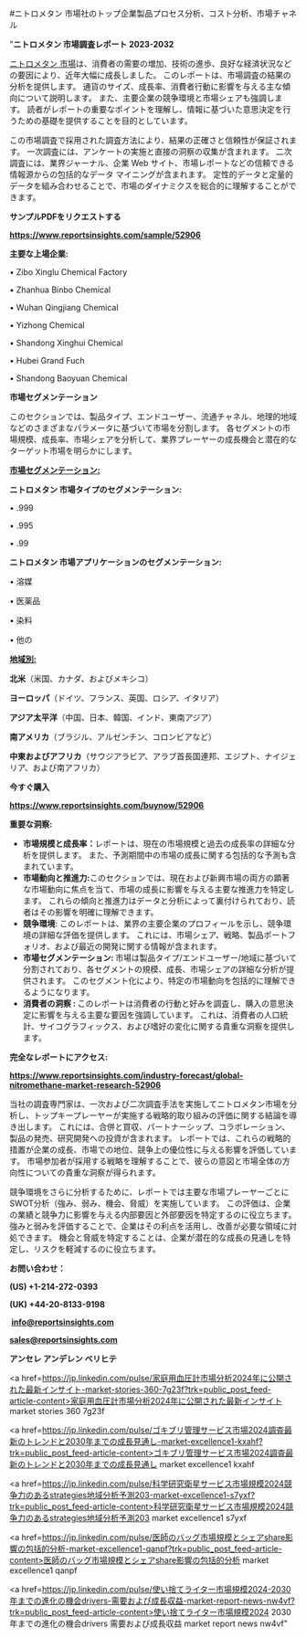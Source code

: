 #ニトロメタン 市場社のトップ企業製品プロセス分析、コスト分析、市場チャネル

"<strong>ニトロメタン 市場調査レポート 2023-2032</strong>

<a href=https://www.reportsinsights.com/sample/52906>ニトロメタン 市場</a>は、消費者の需要の増加、技術の進歩、良好な経済状況などの要因により、近年大幅に成長しました。 このレポートは、市場調査の結果の分析を提供します。 通貨のサイズ、成長率、消費者行動に影響を与える主な傾向について説明します。 また、主要企業の競争環境と市場シェアも強調します。 読者がレポートの重要なポイントを理解し、情報に基づいた意思決定を行うための基礎を提供することを目的としています。

この市場調査で採用された調査方法により、結果の正確さと信頼性が保証されます。 一次調査には、アンケートの実施と直接の洞察の収集が含まれます。 二次調査には、業界ジャーナル、企業 Web サイト、市場レポートなどの信頼できる情報源からの包括的なデータ マイニングが含まれます。 定性的データと定量的データを組み合わせることで、市場のダイナミクスを総合的に理解することができます。

<strong><b>サンプルPDFをリクエストする</b></strong>

<a href=https://www.reportsinsights.com/sample/52906><strong><u>https://www.reportsinsights.com/sample/52906</u></strong></a>

<strong>主要な上場企業:</strong>

• Zibo Xinglu Chemical Factory

• Zhanhua Binbo Chemical

• Wuhan Qingjiang Chemical

• Yizhong Chemical

• Shandong Xinghui Chemical

• Hubei Grand Fuch

• Shandong Baoyuan Chemical

<strong>市場セグメンテーション</strong>

このセクションでは、製品タイプ、エンドユーザー、流通チャネル、地理的地域などのさまざまなパラメータに基づいて市場を分割します。 各セグメントの市場規模、成長率、市場シェアを分析して、業界プレーヤーの成長機会と潜在的なターゲット市場を明らかにします。

<strong><u>市場セグメンテーション</u></strong><strong><u>:</u></strong>

<strong>ニトロメタン 市場タイプのセグメンテーション:</strong>

• .999

• .995

• .99

<strong>ニトロメタン 市場アプリケーションのセグメンテーション:</strong>

• 溶媒

• 医薬品

• 染料

• 他の

<strong><u>地域別</u></strong><strong><u>:</u></strong>

<strong>北米</strong>（米国、カナダ、およびメキシコ）

<strong>ヨーロッパ</strong>（ドイツ、フランス、英国、ロシア、イタリア）

<strong>アジア太平洋</strong>（中国、日本、韓国、インド、東南アジア）

<strong>南アメリカ</strong>（ブラジル、アルゼンチン、コロンビアなど）

<strong>中東およびアフリカ</strong>（サウジアラビア、アラブ首長国連邦、エジプト、ナイジェリア、および南アフリカ）

<strong>今すぐ購入</strong>

<a href=https://www.reportsinsights.com/buynow/52906><strong><u>https://www.reportsinsights.com/buynow/52906</u></strong></a>

<strong>重要な洞察:</strong>
<ul>
  <li><strong>市場規模と成長率：</strong>レポートは、現在の市場規模と過去の成長率の詳細な分析を提供します。 また、予測期間中の市場の成長に関する包括的な予測も含まれています。</li>
  <li><strong>市場動向と推進力:</strong>このセクションでは、現在および新興市場の両方の顕著な市場動向に焦点を当て、市場の成長に影響を与える主要な推進力を特定します。 これらの傾向と推進力はデータと分析によって裏付けられており、読者はその影響を明確に理解できます。</li>
  <li><strong>競争環境</strong>: このレポートは、業界の主要企業のプロフィールを示し、競争環境の詳細な評価を提供します。 これには、市場シェア、戦略、製品ポートフォリオ、および最近の開発に関する情報が含まれます。</li>
  <li><strong>市場セグメンテーション: </strong>市場は製品タイプ/エンドユーザー/地域に基づいて分割されており、各セグメントの規模、成長、市場シェアの詳細な分析が提供されます。 このセグメント化により、特定の市場動向を包括的に理解できるようになります。</li>
  <li><strong>消費者の洞察 : </strong>このレポートは消費者の行動と好みを調査し、購入の意思決定に影響を与える主要な要因を強調しています。 これは、消費者の人口統計、サイコグラフィックス、および嗜好の変化に関する貴重な洞察を提供します。</li>
</ul>
<strong>完全なレポートにアクセス:</strong>

<a href=https://www.reportsinsights.com/industry-forecast/global-nitromethane-market-research-52906><strong><u><b>https://www.reportsinsights.com/industry-forecast/global-nitromethane-market-research-52906</b></u></strong></a>

当社の調査専門家は、一次および二次調査手法を実施してニトロメタン市場を分析し、トップキープレーヤーが実施する戦略的取り組みの評価に関する結論を導き出します。 これには、合併と買収、パートナーシップ、コラボレーション、製品の発売、研究開発への投資が含まれます。 レポートでは、これらの戦略的措置が企業の成長、市場での地位、競争上の優位性に与える影響を評価しています。 市場参加者が採用する戦略を理解することで、彼らの意図と市場全体の方向性についての貴重な洞察が得られます。

競争環境をさらに分析するために、レポートでは主要な市場プレーヤーごとにSWOT分析（強み、弱み、機会、脅威）を実施しています。 この評価は、企業の業績と競争力に影響を与える内部要因と外部要因を特定するのに役立ちます。 強みと弱みを評価することで、企業はその利点を活用し、改善が必要な領域に対処できます。 機会と脅威を特定することは、企業が潜在的な成長の見通しを特定し、リスクを軽減するのに役立ちます。

<strong>お問い合わせ：</strong>

<strong>(US) +1-214-272-0393</strong>

<strong>(UK) +44-20-8133-9198</strong>

<strong> </strong><a href=info@reportsinsights.com><strong><u>info@reportsinsights.com</u></strong></a>

<a href=sales@reportsinsights.com><strong><u>sales@reportsinsights.com</u></strong></a>

<strong>アンセレ アンデレン ベリヒテ</strong>

<a href=https://jp.linkedin.com/pulse/家庭用血圧計市場分析2024年に公開された最新インサイト-market-stories-360-7g23f?trk=public_post_feed-article-content>家庭用血圧計市場分析2024年に公開された最新インサイト market stories 360 7g23f</a>

<a href=https://jp.linkedin.com/pulse/ゴキブリ管理サービス市場2024調査最新のトレンドと2030年までの成長見通し-market-excellence1-kxahf?trk=public_post_feed-article-content>ゴキブリ管理サービス市場2024調査最新のトレンドと2030年までの成長見通し market excellence1 kxahf</a>

<a href=https://jp.linkedin.com/pulse/科学研究衛星サービス市場規模2024競争力のあるstrategies地域分析予測203-market-excellence1-s7yxf?trk=public_post_feed-article-content>科学研究衛星サービス市場規模2024競争力のあるstrategies地域分析予測203 market excellence1 s7yxf</a>

<a href=https://jp.linkedin.com/pulse/医師のバッグ市場規模とシェアshare影響の包括的分析-market-excellence1-qanpf?trk=public_post_feed-article-content>医師のバッグ市場規模とシェアshare影響の包括的分析 market excellence1 qanpf</a>

<a href=https://jp.linkedin.com/pulse/使い捨てライター市場規模2024-2030年までの進化の機会drivers-需要および成長収益-market-report-news-nw4vf?trk=public_post_feed-article-content>使い捨てライター市場規模2024 2030年までの進化の機会drivers 需要および成長収益 market report news nw4vf</a>"
